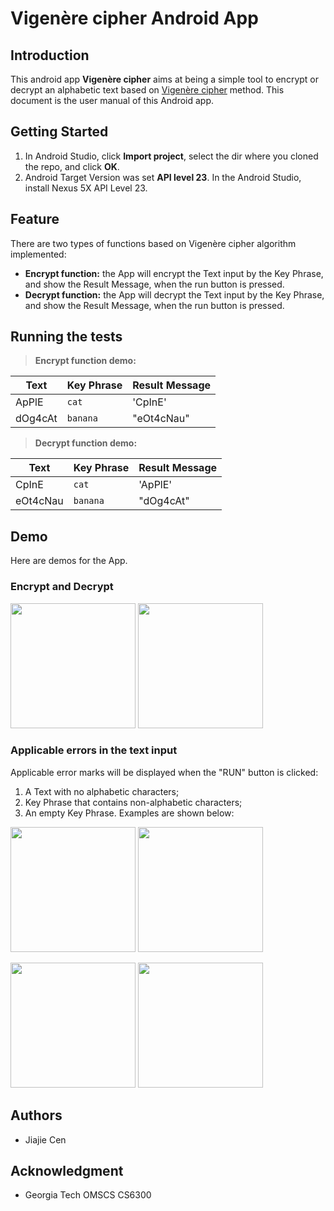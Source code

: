 # Vigenère cipher Android App

## Introduction
This android app **Vigenère cipher** aims at being a simple tool to encrypt or decrypt an alphabetic text based on [Vigenère cipher](https://en.wikipedia.org/wiki/Vigen%C3%A8re_cipher) method. This document is the user manual of this Android app.

## Getting Started
1. In Android Studio, click **Import project**, select the dir where you cloned the repo, and click **OK**.
2. Android Target Version was set **API level 23**. In the Android Studio, install Nexus 5X API Level 23.

## Feature
There are two types of functions based on Vigenère cipher algorithm implemented:
- **Encrypt function:**
	the App will encrypt the Text input by the Key Phrase, and show the Result Message, when the run button is pressed.
- **Decrypt function:**
	the App will decrypt the Text input by the Key Phrase, and show the Result Message, when the run button is pressed.

## Running the tests

> **Encrypt function demo:**

|Text            |Key Phrase         |Result Message        |
|----------------|-------------------|----------------------|
|ApPlE           |`cat`              |'CpInE'               |
|dOg4cAt         |`banana`           |"eOt4cNau"            |

> **Decrypt function demo:**

|Text            |Key Phrase         |Result Message        |
|----------------|-------------------|----------------------|
|CpInE           |`cat`              |'ApPlE'               |
|eOt4cNau        |`banana`           |"dOg4cAt"             |

## Demo
Here are demos for the App.
### Encrypt and Decrypt
<img src="https://github.gatech.edu/gt-omscs-se-2018spring/6300Spring18jcen8/blob/master/Assignment4/App%20Screenshot/Screenshot_1517282202.png" width="200" />                        <img src="https://github.gatech.edu/gt-omscs-se-2018spring/6300Spring18jcen8/blob/master/Assignment4/App%20Screenshot/Screenshot_1517282256.png" width="200" />

### Applicable errors in the text input
Applicable error marks will be displayed when the "RUN" button is clicked:
1. A Text with no alphabetic characters;
2. Key Phrase that contains non-alphabetic characters;
3. An empty Key Phrase.
Examples are shown below:

<img src="https://github.gatech.edu/gt-omscs-se-2018spring/6300Spring18jcen8/blob/master/Assignment4/App%20Screenshot/Screenshot_1517282318.png" width="200" />                        <img src="https://github.gatech.edu/gt-omscs-se-2018spring/6300Spring18jcen8/blob/master/Assignment4/App%20Screenshot/Screenshot_1517282418.png" width="200" />

<img
src="https://github.gatech.edu/gt-omscs-se-2018spring/6300Spring18jcen8/blob/master/Assignment4/App%20Screenshot/Screenshot_1517282438.png" width="200" />                        <img src="https://github.gatech.edu/gt-omscs-se-2018spring/6300Spring18jcen8/blob/master/Assignment4/App%20Screenshot/Screenshot_1517282450.png" width="200" />

## Authors
- Jiajie Cen

## Acknowledgment
- Georgia Tech OMSCS CS6300
